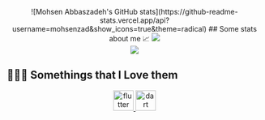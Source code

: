  <p align="center">
 ![Mohsen Abbaszadeh's GitHub stats](https://github-readme-stats.vercel.app/api?username=mohsenzad&show_icons=true&theme=radical)
 ## Some stats about me &#x1f4c8;
 	  <img src=https://github-profile-trophy.vercel.app/?username=mohsenzad&theme=onedark&row=1 />
  <br/>
  <img src= https://github-readme-stats.vercel.app/api/top-langs/?username=mohsenzad&layout=compact&bg_color=191b1f&title_color=46D1FD&text_color=fff />

 ## 👨🏻‍💻 Somethings that I Love them

<p align="center"> 
      <a href="https://www.python.org" target="_blank"> <img src="https://kalebujordan.dev/content/images/2021/04/icons8-python.svg" alt="flutter" width="40" height="40"/> </a>  
  <a href="https://html.spec.whatwg.org" target="_blank"> <img src="https://upload.wikimedia.org/wikipedia/commons/thumb/6/61/HTML5_logo_and_wordmark.svg/2048px-HTML5_logo_and_wordmark.svg.png" alt="dart" width="40" height="40"/> </a> 
 <p>
   
  </p>
